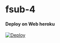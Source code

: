 # fsub-4


#### Deploy on Web heroku 
[![Deploy](https://www.herokucdn.com/deploy/button.svg)](https://heroku.com/deploy?template=https://github.com/virtualunionsex/rido-fsub4)</br>
